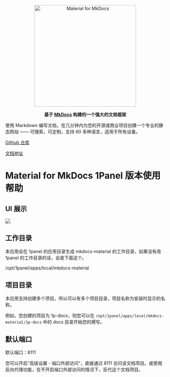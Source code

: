 <p align="center">
  <a href="https://squidfunk.github.io/mkdocs-material/">
    <img src="https://ghproxy.com/https://raw.githubusercontent.com/squidfunk/mkdocs-material/master/.github/assets/logo.svg" width="320" alt="Material for MkDocs">
  </a>
</p>

<p align="center">
  <strong>
    基于
    <a href="https://www.mkdocs.org/">MkDocs</a> 构建的一个强大的文档框架
  </strong>
</p>

使用 Markdown 编写文档，在几分钟内为您的开源或商业项目创建一个专业的静态网站 —— 可搜索，可定制，支持 60 多种语言，适用于所有设备。

[Github 仓库](https://github.com/squidfunk/mkdocs-material)

[文档地址](https://squidfunk.github.io/mkdocs-material)

# Material for MkDocs 1Panel 版本使用帮助

## UI 展示

![](https://ghproxy.com/https://raw.githubusercontent.com/squidfunk/mkdocs-material/master/.github/assets/screenshot.png)

## 工作目录

本应用会在 1panel 的应用目录生成 mkdocs-material 的工作目录，如果没有改 1panel 的工作目录的话，会是下面这个。

/opt/1panel/apps/local/mkdocs-material

## 项目目录

本应用支持创建多个项目，所以可以有多个项目目录，项目名称为安装时显示的名称。

例如，您创建的项目为 1p-docs，则您可以在 `/opt/1panel/apps/local/mkdocs-material/1p-docs` 中的 docs 目录开始您的撰写。

## 默认端口

默认端口：8111

您可以开启“高级设置 - 端口外部访问”，直接通过 8111 访问该文档项目。或使用反向代理功能，在不开启端口外部访问的情况下，反代这个文档项目。